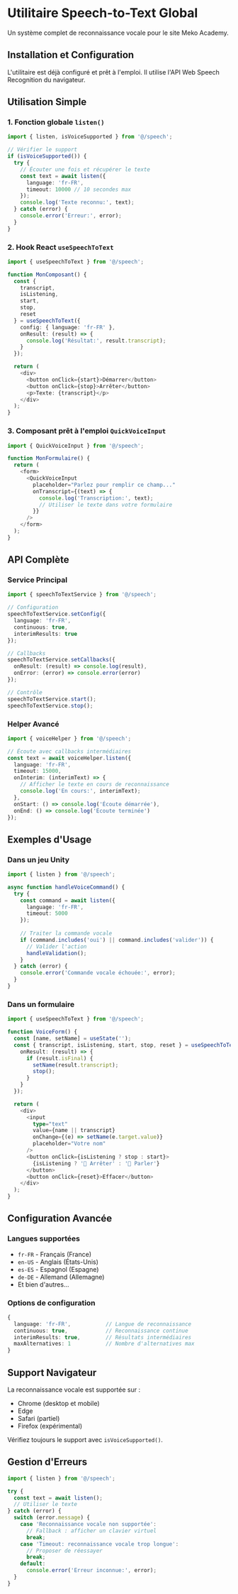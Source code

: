 # Utilitaire Speech-to-Text Global

Un système complet de reconnaissance vocale pour le site Meko Academy.

## Installation et Configuration

L'utilitaire est déjà configuré et prêt à l'emploi. Il utilise l'API Web Speech Recognition du navigateur.

## Utilisation Simple

### 1. Fonction globale `listen()`

```typescript
import { listen, isVoiceSupported } from '@/speech';

// Vérifier le support
if (isVoiceSupported()) {
  try {
    // Écouter une fois et récupérer le texte
    const text = await listen({
      language: 'fr-FR',
      timeout: 10000 // 10 secondes max
    });
    console.log('Texte reconnu:', text);
  } catch (error) {
    console.error('Erreur:', error);
  }
}
```

### 2. Hook React `useSpeechToText`

```typescript
import { useSpeechToText } from '@/speech';

function MonComposant() {
  const {
    transcript,
    isListening,
    start,
    stop,
    reset
  } = useSpeechToText({
    config: { language: 'fr-FR' },
    onResult: (result) => {
      console.log('Résultat:', result.transcript);
    }
  });

  return (
    <div>
      <button onClick={start}>Démarrer</button>
      <button onClick={stop}>Arrêter</button>
      <p>Texte: {transcript}</p>
    </div>
  );
}
```

### 3. Composant prêt à l'emploi `QuickVoiceInput`

```typescript
import { QuickVoiceInput } from '@/speech';

function MonFormulaire() {
  return (
    <form>
      <QuickVoiceInput 
        placeholder="Parlez pour remplir ce champ..."
        onTranscript={(text) => {
          console.log('Transcription:', text);
          // Utiliser le texte dans votre formulaire
        }}
      />
    </form>
  );
}
```

## API Complète

### Service Principal

```typescript
import { speechToTextService } from '@/speech';

// Configuration
speechToTextService.setConfig({
  language: 'fr-FR',
  continuous: true,
  interimResults: true
});

// Callbacks
speechToTextService.setCallbacks({
  onResult: (result) => console.log(result),
  onError: (error) => console.error(error)
});

// Contrôle
speechToTextService.start();
speechToTextService.stop();
```

### Helper Avancé

```typescript
import { voiceHelper } from '@/speech';

// Écoute avec callbacks intermédiaires
const text = await voiceHelper.listen({
  language: 'fr-FR',
  timeout: 15000,
  onInterim: (interimText) => {
    // Afficher le texte en cours de reconnaissance
    console.log('En cours:', interimText);
  },
  onStart: () => console.log('Écoute démarrée'),
  onEnd: () => console.log('Écoute terminée')
});
```

## Exemples d'Usage

### Dans un jeu Unity

```typescript
import { listen } from '@/speech';

async function handleVoiceCommand() {
  try {
    const command = await listen({
      language: 'fr-FR',
      timeout: 5000
    });
    
    // Traiter la commande vocale
    if (command.includes('oui') || command.includes('valider')) {
      // Valider l'action
      handleValidation();
    }
  } catch (error) {
    console.error('Commande vocale échouée:', error);
  }
}
```

### Dans un formulaire

```typescript
import { useSpeechToText } from '@/speech';

function VoiceForm() {
  const [name, setName] = useState('');
  const { transcript, isListening, start, stop, reset } = useSpeechToText({
    onResult: (result) => {
      if (result.isFinal) {
        setName(result.transcript);
        stop();
      }
    }
  });

  return (
    <div>
      <input 
        type="text" 
        value={name || transcript} 
        onChange={(e) => setName(e.target.value)}
        placeholder="Votre nom"
      />
      <button onClick={isListening ? stop : start}>
        {isListening ? '🛑 Arrêter' : '🎤 Parler'}
      </button>
      <button onClick={reset}>Effacer</button>
    </div>
  );
}
```

## Configuration Avancée

### Langues supportées

- `fr-FR` - Français (France)
- `en-US` - Anglais (États-Unis)
- `es-ES` - Espagnol (Espagne)
- `de-DE` - Allemand (Allemagne)
- Et bien d'autres...

### Options de configuration

```typescript
{
  language: 'fr-FR',           // Langue de reconnaissance
  continuous: true,            // Reconnaissance continue
  interimResults: true,        // Résultats intermédiaires
  maxAlternatives: 1           // Nombre d'alternatives max
}
```

## Support Navigateur

La reconnaissance vocale est supportée sur :
- Chrome (desktop et mobile)
- Edge
- Safari (partiel)
- Firefox (expérimental)

Vérifiez toujours le support avec `isVoiceSupported()`.

## Gestion d'Erreurs

```typescript
import { listen } from '@/speech';

try {
  const text = await listen();
  // Utiliser le texte
} catch (error) {
  switch (error.message) {
    case 'Reconnaissance vocale non supportée':
      // Fallback : afficher un clavier virtuel
      break;
    case 'Timeout: reconnaissance vocale trop longue':
      // Proposer de réessayer
      break;
    default:
      console.error('Erreur inconnue:', error);
  }
}
```
